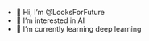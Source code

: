 - 👋 Hi, I’m @LooksForFuture
- 👀 I’m interested in AI
- 🌱 I’m currently learning deep learning

<!---
LooksForFuture/LooksForFuture is a ✨ special ✨ repository because its `README.md` (this file) appears on your GitHub profile.
You can click the Preview link to take a look at your changes.
--->
